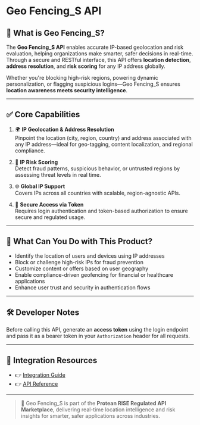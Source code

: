 # Geo Fencing_S API

## 📘 What is Geo Fencing_S?

The **Geo Fencing_S API** enables accurate IP-based geolocation and risk evaluation, helping organizations make smarter, safer decisions in real-time. Through a secure and RESTful interface, this API offers **location detection**, **address resolution**, and **risk scoring** for any IP address globally.

Whether you're blocking high-risk regions, powering dynamic personalization, or flagging suspicious logins—Geo Fencing_S ensures **location awareness meets security intelligence**.

---

## ✅ Core Capabilities

1. 🌍 **IP Geolocation & Address Resolution**  
   Pinpoint the location (city, region, country) and address associated with any IP address—ideal for geo-tagging, content localization, and regional compliance.

2. 🔐 **IP Risk Scoring**  
   Detect fraud patterns, suspicious behavior, or untrusted regions by assessing threat levels in real time.

3. 🌐 **Global IP Support**  
   Covers IPs across all countries with scalable, region-agnostic APIs.

4. 🔑 **Secure Access via Token**  
   Requires login authentication and token-based authorization to ensure secure and regulated usage.

---

## 💼 What Can You Do with This Product?

- Identify the location of users and devices using IP addresses  
- Block or challenge high-risk IPs for fraud prevention  
- Customize content or offers based on user geography  
- Enable compliance-driven geofencing for financial or healthcare applications  
- Enhance user trust and security in authentication flows

---

## 🛠️ Developer Notes

Before calling this API, generate an **access token** using the login endpoint and pass it as a bearer token in your `Authorization` header for all requests.

---

## 🔗 Integration Resources

- 👉 [Integration Guide](https://docs.risewithprotean.io/137/integration-guide)  
- 👉 [API Reference](https://docs.risewithprotean.io/137/api-reference)

---

> 📌 Geo Fencing_S is part of the **Protean RISE Regulated API Marketplace**, delivering real-time location intelligence and risk insights for smarter, safer applications across industries.
